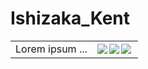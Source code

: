 
# Ishizaka_Kent
<table border="0">
 <tr>
    <td>Lorem ipsum ...</td>
    <td>

<a href="https://github.com/anuraghazra/github-readme-stats">
      <img align="left" src="https://github-readme-stats.vercel.app/api/top-langs/?username=Ishizaka-K&hide_border=true&show_icons=true&layout=donut-vertical&text_color=f5f5f2&title_color=f5f5f2&bg_color=55,30cfd0,330867&locale=ja&custom_title=使用言語割合&hide=LLVM&langs_count=4" />
 </a>
 <a href="https://github.com/anuraghazra/github-readme-stats">
      <img align="left" src="https://github-readme-stats.vercel.app/api/top-langs/?username=Ishizaka-K&hide_border=true&show_icons=true&layout=donut-vertical&text_color=f5f5f2&title_color=f5f5f2&bg_color=69,AC32E4,7918F2,4801FF,4801FF,7918F2&locale=ja&custom_title=使用言語割合&hide=LLVM&langs_count=4" />
 </a>

  <a href="https://github.com/anuraghazra/github-readme-stats">
      <img align="left" src="https://github-readme-stats.vercel.app/api/top-langs/?username=Ishizaka-K&hide_border=true&show_icons=true&layout=donut-vertical&text_color=f5f5f2&title_color=f5f5f2&bg_color=69,FF3CAC,562B7C,2B86C5,2B86C5&locale=ja&custom_title=使用言語割合&hide=LLVM&langs_count=4" />
 </a>



     
   </td>
 </tr>

</table>



